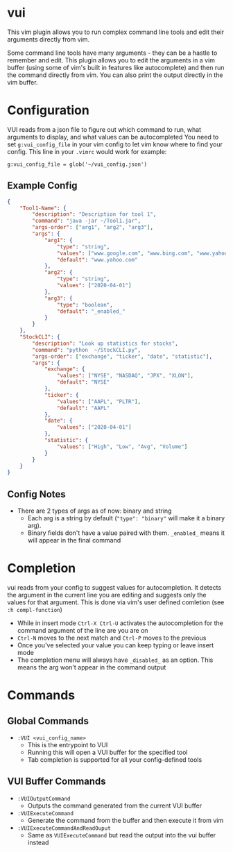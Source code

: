 # vui
This vim plugin allows you to run complex command line tools and edit their arguments directly from vim.

Some command line tools have many arguments - they can be a hastle to remember and edit. This plugin allows you to edit the arguments in a vim buffer (using some of vim's built in features like autocomplete) and then run the command directly from vim. You can also print the output directly in the vim buffer.

# Configuration
VUI reads from a json file to figure out which command to run, what arguments to display, and what values can be autocompleted
You need to set `g:vui_config_file` in your vim config to let vim know where to find your config. This line in your `.vimrc` would work for example:
``` vim-script
g:vui_config_file = glob('~/vui_config.json')
```
## Example Config
``` json
{
    "Tool1-Name": {
        "description": "Description for tool 1",
        "command": "java -jar ~/Tool1.jar",
        "args-order": ["arg1", "arg2", "arg3"],
        "args": {
            "arg1": {
                "type": "string",
                "values": ["www.google.com", "www.bing.com", "www.yahoo.com"],
                "default": "www.yahoo.com"
            },
            "arg2": {
                "type": "string",
                "values": ["2020-04-01"]
            },
            "arg3": {
                "type": "boolean",
                "default": "_enabled_"
            }
        }
    },
    "StockCLI": {
        "description": "Look up statistics for stocks",
        "command": "python  ~/StockCLI.py",
        "args-order": ["exchange", "ticker", "date", "statistic"],
        "args": {
            "exchange": {
                "values": ["NYSE", "NASDAQ", "JPX", "XLON"],
                "default": "NYSE"
            },
            "ticker": {
                "values": ["AAPL", "PLTR"],
                "default": "AAPL"
            },
            "date": {
                "values": ["2020-04-01"]
            },
            "statistic": {
                "values": ["High", "Low", "Avg", "Volume"]
            }
        }
    }
}
```
## Config Notes
- There are 2 types of args as of now: binary and string
    - Each arg is a string by default (`"type": "binary"` will make it a binary arg).
    - Binary fields don't have a value paired with them. `_enabled_` means it will appear in the final command

# Completion
vui reads from your config to suggest values for autocompletion. It detects the argument in the current line you are editing and suggests only the values for that argument. This is done via vim's user defined comletion (see `:h compl-function`)
- While in insert mode `Ctrl-X Ctrl-U` activates the autocompletion for the command argument of the line are you are on
- `Ctrl-N` moves to the *n*ext match and `Ctrl-P` moves to the *p*revious
- Once you've selected your value you can keep typing or leave insert mode
- The completion menu will always have `_disabled_` as an option. This means the arg won't appear in the command output

# Commands
## Global Commands
- `:VUI <vui_config_name>`
    - This is the entrypoint to VUI
    - Running this will open a VUI buffer for the specified tool
    - Tab completion is supported for all your config-defined tools
## VUI Buffer Commands
- `:VUIOutputCommand`
    - Outputs the command generated from the current VUI buffer
- `:VUIExecuteCommand`
    - Generate the command from the buffer and then execute it from vim
- `:VUIExecuteCommandAndReadOuput`
    - Same as `VUIExecuteCommand` but read the output into the vui buffer instead
